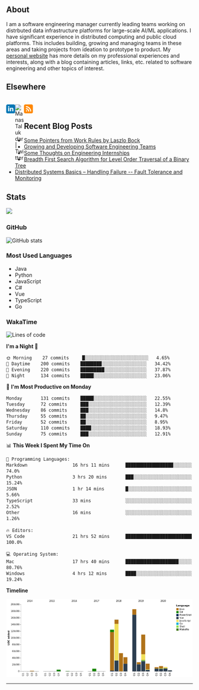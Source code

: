 ## About

I am a software engineering manager currently leading teams working on distrbuted data infrastructure platforms for large-scale AI/ML applications. I have significant experience in distributed computing and public cloud platforms. This includes building, growing and managing teams in these areas and taking projects from ideation to prototype to product. My [personal website](https://manastalukdar.github.io/) has more details on my professional experiences and interests, along with a blog containing articles, links, etc. related to software engineering and other topics of interest.

## Elsewhere

</br>

<a href="https://www.linkedin.com/in/manastalukdar" target="_blank">
  <img align="left" alt="Manas Talukdar | Linkedin" width="24px" src="https://raw.githubusercontent.com/edent/SuperTinyIcons/master/images/svg/linkedin.svg" />
</a>
<a href="https://www.twitter.com/manastalukdar" target="_blank">
  <img align="left" alt="Manas Talukdar | Twitter" width="24px" src="https://github.com/TheDudeThatCode/TheDudeThatCode/blob/master/Assets/Twitter.svg" />
</a>
<a href="https://manastalukdar.github.io/" target="_blank">
  <img align="left" alt="Manas Talukdar | Website" width="24px" src="https://github.com/edent/SuperTinyIcons/blob/master/images/svg/rss.svg" />
</a>

</br>

## Recent Blog Posts

<!-- BLOG:START -->
- [Some Pointers from Work Rules by Laszlo Bock](https://manastalukdar.github.io/blog/2020/01/25/work-rules-laszlo-bock-pointers/)
- [Growing and Developing Software Engineering Teams](https://manastalukdar.github.io/blog/2019/09/19/growing-developing-software-engineering-teams/)
- [Some Thoughts on Engineering Internships](https://manastalukdar.github.io/blog/2019/09/04/some-thoughts-on-engineering-internships/)
- [Breadth First Search Algorithm for Level Order Traversal of a Binary Tree](https://manastalukdar.github.io/blog/2019/08/29/breadth-first-search-binary-tree-level-order-traversal/)
- [Distributed Systems Basics – Handling Failure -- Fault Tolerance and Monitoring](https://manastalukdar.github.io/blog/2019/08/19/katemats-distributed-systems-fault-tolerance-monitoring/)
<!-- BLOG:END -->

## Stats

![](https://komarev.com/ghpvc/?username=manastalukdar)

### GitHub

![GitHub stats](https://github-readme-stats.vercel.app/api?username=manastalukdar&show_icons=true&hide_border=true&hide_rank=true&hide_title=true&icon_color=79ff97&text_color=cecac3&bg_color=4d4b4b)

### Most Used Languages

- Java
- Python
- JavaScript
- C#
- Vue
- TypeScript
- Go

<!--
![Top Langs](https://github-readme-stats.vercel.app/api/top-langs/?username=manastalukdar&layout=compact&hide_border=true&hide_title=true&icon_color=79ff97&text_color=cecac3&bg_color=4d4b4b)
-->

### WakaTime

<!--START_SECTION:waka-->
![Lines of code](https://img.shields.io/badge/From%20Hello%20World%20I%27ve%20Written-4.2%20million%20lines%20of%20code-blue)

**I'm a Night 🦉** 

```text
🌞 Morning    27 commits     █░░░░░░░░░░░░░░░░░░░░░░░░   4.65% 
🌆 Daytime    200 commits    ████████░░░░░░░░░░░░░░░░░   34.42% 
🌃 Evening    220 commits    █████████░░░░░░░░░░░░░░░░   37.87% 
🌙 Night      134 commits    █████░░░░░░░░░░░░░░░░░░░░   23.06%

```
📅 **I'm Most Productive on Monday** 

```text
Monday       131 commits    █████░░░░░░░░░░░░░░░░░░░░   22.55% 
Tuesday      72 commits     ███░░░░░░░░░░░░░░░░░░░░░░   12.39% 
Wednesday    86 commits     ███░░░░░░░░░░░░░░░░░░░░░░   14.8% 
Thursday     55 commits     ██░░░░░░░░░░░░░░░░░░░░░░░   9.47% 
Friday       52 commits     ██░░░░░░░░░░░░░░░░░░░░░░░   8.95% 
Saturday     110 commits    ████░░░░░░░░░░░░░░░░░░░░░   18.93% 
Sunday       75 commits     ███░░░░░░░░░░░░░░░░░░░░░░   12.91%

```


📊 **This Week I Spent My Time On** 

```text
💬 Programming Languages: 
Markdown                 16 hrs 11 mins      ██████████████████░░░░░░░   74.0% 
Python                   3 hrs 20 mins       ███░░░░░░░░░░░░░░░░░░░░░░   15.24% 
JSON                     1 hr 14 mins        █░░░░░░░░░░░░░░░░░░░░░░░░   5.66% 
TypeScript               33 mins             ░░░░░░░░░░░░░░░░░░░░░░░░░   2.52% 
Other                    16 mins             ░░░░░░░░░░░░░░░░░░░░░░░░░   1.26%

🔥 Editors: 
VS Code                  21 hrs 52 mins      █████████████████████████   100.0%

💻 Operating System: 
Mac                      17 hrs 40 mins      ████████████████████░░░░░   80.76% 
Windows                  4 hrs 12 mins       ████░░░░░░░░░░░░░░░░░░░░░   19.24%

```

**Timeline**

![Chart not found](https://github.com/manastalukdar/manastalukdar/blob/master/charts/bar_graph.png) 


<!--END_SECTION:waka-->

---

<!--

**manastalukdar/manastalukdar** is a ✨ _special_ ✨ repository because its `README.md` (this file) appears on your GitHub profile.

Here are some ideas to get you started:

- 🔭 I’m currently working on ...
- 🌱 I’m currently learning ...
- 👯 I’m looking to collaborate on ...
- 🤔 I’m looking for help with ...
- 💬 Ask me about ...
- 📫 How to reach me: ...
- 😄 Pronouns: ...
- ⚡ Fun fact: ...
-->
